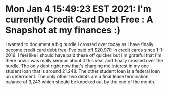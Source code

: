 # Mon Jan 4 15:49:23 EST 2021: I'm currently Credit Card Debt Free : A Snapshot at my finances :)

I wanted to document a big hurdle I crossed over today as I have finally become credit card debt free.
I've paid off $20,970 in credit cards since 1-1-2019. I feel like I should have paid these off quicker
but I'm grateful that I'm there now. I was really serious about it this year and finally crossed over the 
hurdle. The only debt right now that's charging me interest in my one student loan that 
is around 21,248. The other student loan is a federal loan on deferrment. The only other two debts are a final lease
termination balance of 3,243 which should be knocked out by the end of the month.
